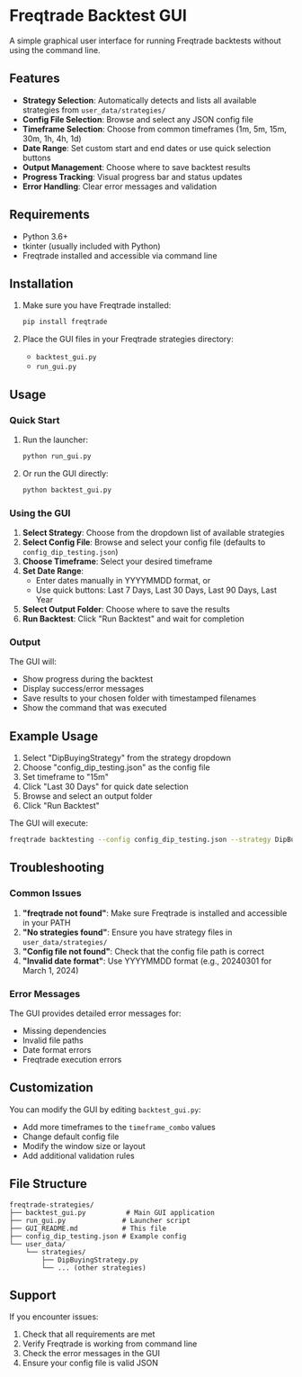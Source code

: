 # Freqtrade Backtest GUI

A simple graphical user interface for running Freqtrade backtests without using the command line.

## Features

- **Strategy Selection**: Automatically detects and lists all available strategies from `user_data/strategies/`
- **Config File Selection**: Browse and select any JSON config file
- **Timeframe Selection**: Choose from common timeframes (1m, 5m, 15m, 30m, 1h, 4h, 1d)
- **Date Range**: Set custom start and end dates or use quick selection buttons
- **Output Management**: Choose where to save backtest results
- **Progress Tracking**: Visual progress bar and status updates
- **Error Handling**: Clear error messages and validation

## Requirements

- Python 3.6+
- tkinter (usually included with Python)
- Freqtrade installed and accessible via command line

## Installation

1. Make sure you have Freqtrade installed:
   ```bash
   pip install freqtrade
   ```

2. Place the GUI files in your Freqtrade strategies directory:
   - `backtest_gui.py`
   - `run_gui.py`

## Usage

### Quick Start

1. Run the launcher:
   ```bash
   python run_gui.py
   ```

2. Or run the GUI directly:
   ```bash
   python backtest_gui.py
   ```

### Using the GUI

1. **Select Strategy**: Choose from the dropdown list of available strategies
2. **Select Config File**: Browse and select your config file (defaults to `config_dip_testing.json`)
3. **Choose Timeframe**: Select your desired timeframe
4. **Set Date Range**: 
   - Enter dates manually in YYYYMMDD format, or
   - Use quick buttons: Last 7 Days, Last 30 Days, Last 90 Days, Last Year
5. **Select Output Folder**: Choose where to save the results
6. **Run Backtest**: Click "Run Backtest" and wait for completion

### Output

The GUI will:
- Show progress during the backtest
- Display success/error messages
- Save results to your chosen folder with timestamped filenames
- Show the command that was executed

## Example Usage

1. Select "DipBuyingStrategy" from the strategy dropdown
2. Choose "config_dip_testing.json" as the config file
3. Set timeframe to "15m"
4. Click "Last 30 Days" for quick date selection
5. Browse and select an output folder
6. Click "Run Backtest"

The GUI will execute:
```bash
freqtrade backtesting --config config_dip_testing.json --strategy DipBuyingStrategy --timerange 20240701-20240731 --timeframe 15m --export trades --export-filename /path/to/output/backtest_DipBuyingStrategy_20240803_162311.json
```

## Troubleshooting

### Common Issues

1. **"freqtrade not found"**: Make sure Freqtrade is installed and accessible in your PATH
2. **"No strategies found"**: Ensure you have strategy files in `user_data/strategies/`
3. **"Config file not found"**: Check that the config file path is correct
4. **"Invalid date format"**: Use YYYYMMDD format (e.g., 20240301 for March 1, 2024)

### Error Messages

The GUI provides detailed error messages for:
- Missing dependencies
- Invalid file paths
- Date format errors
- Freqtrade execution errors

## Customization

You can modify the GUI by editing `backtest_gui.py`:

- Add more timeframes to the `timeframe_combo` values
- Change default config file
- Modify the window size or layout
- Add additional validation rules

## File Structure

```
freqtrade-strategies/
├── backtest_gui.py          # Main GUI application
├── run_gui.py              # Launcher script
├── GUI_README.md           # This file
├── config_dip_testing.json # Example config
└── user_data/
    └── strategies/
        ├── DipBuyingStrategy.py
        └── ... (other strategies)
```

## Support

If you encounter issues:
1. Check that all requirements are met
2. Verify Freqtrade is working from command line
3. Check the error messages in the GUI
4. Ensure your config file is valid JSON 